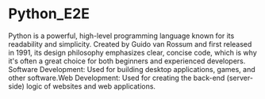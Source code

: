 # Python_E2E
Python is a powerful, high-level programming language known for its readability and simplicity. Created by Guido van Rossum and first released in 1991, its design philosophy emphasizes clear, concise code, which is why it's often a great choice for both beginners and experienced developers.
Software Development: Used for building desktop applications, games, and other software.Web Development: Used for creating the back-end (server-side) logic of websites and web applications.
